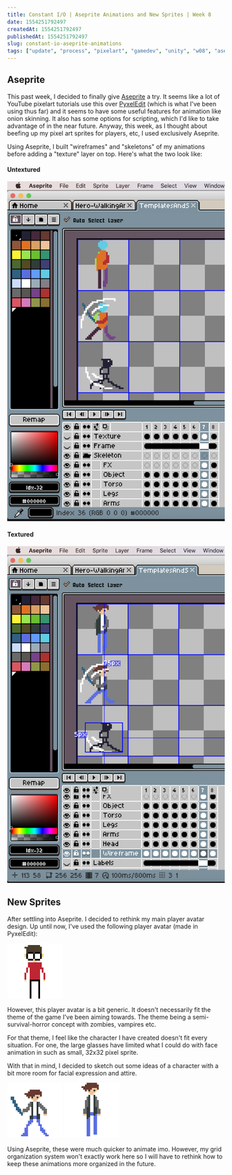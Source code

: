 ```yaml
---
title: Constant I/O | Aseprite Animations and New Sprites | Week 8
date: 1554251792497
createdAt: 1554251792497
publishedAt: 1554251792497
slug: constant-io-aseprite-animations
tags: ["update", "process", "pixelart", "gamedev", "unity", "w08", "aseprite"]
---
```


## Aseprite

This past week, I decided to finally give [Aseprite](https://www.aseprite.org/) a try. It seems like a lot of YouTube pixelart tutorials use this over [PyxelEdit](https://pyxeledit.com/) (which is what I've been using thus far) and it seems to have some useful features for animation like onion skinning. It also has some options for scripting, which I'd like to take advantage of in the near future. Anyway, this week, as I thought about beefing up my pixel art sprites for players, etc, I used exclusively Aseprite.

Using Aseprite, I built "wireframes" and "skeletons" of my animations before adding a "texture" layer on top. Here's what the two look like:

#### Untextured

![](./untextured.png)

#### Textured

![](./textured.png)

## New Sprites

After settling into Aseprite. I decided to rethink my main player avatar design. Up until now, I've used the following player avatar (made in PyxelEdit):

![](../process-organizing-sprite-sheets/ScientistSpritesRoations.gif)

However, this player avatar is a bit generic. It doesn't necessarily fit the theme of the game I've been aiming towards. The theme being a semi-survival-horror concept with zombies, vampires etc.

For that theme, I feel like the character I have created doesn't fit every situation. For one, the large glasses have limited what I could do with face animation in such as small, 32x32 pixel sprite.

With that in mind, I decided to sketch out some ideas of a character with a bit more room for facial expression and attire.

![](./sprite-ATTACK-D-4x.gif)
![](./sprite-WALK-D-4x.gif)

Using Aseprite, these were much quicker to animate imo. However, my grid organization system won't exactly work here so I will have to rethink how to keep these animations more organized in the future.
